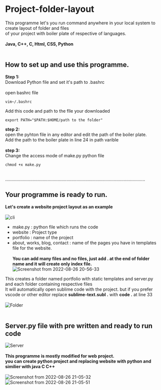 # Project-folder-layout

This programme let's you run command anywhere in your local system to create layout of folder and files<br/> of your project with boiler plate of respective of languages. <br/>
<br/>
**Java,  C++,  C,  Html,  CSS,  Python**<br/>
<br/>
## How to set up and use this programme.<br/>

**Step 1:** <br/>
Download Python file and set it's path to .bashrc <br/>
<br/>
open bashrc file
```vim
vim~/.bashrc
```
Add this code and path to the flle your downloaded
```vim
export PATH="$PATH:$HOME/path to the folder"
```
**step 2:**<br/>
open the pyhton file in any editor and edit the path of the boiler plate.<br/>
Add the path to the boiler plate in line 24 in path varible
<br/><br/>
**step 3:**<br/>
Change the access mode of make.py python file<br/>
```vim
chmod +x make.py
```
</br> ................................................................................................................
## Your programme is ready to run.
**Let's create a website project layout as an example**<br/><br/>
![cli](https://user-images.githubusercontent.com/84000636/186934556-979a79a2-1c65-49bd-989e-0667fc2cf2d8.png)<br/>
- make.py : python file which runs the code
- website : Project type
- portfolio : name of the project
- about, works, blog, contact : name of the pages you have in templates file for the website.
</br></br>
**You can add many files and no files, just add . at the end of folder name and it will create only index file.** <br/>
![Screenshot from 2022-08-26 20-56-33](https://user-images.githubusercontent.com/84000636/186939766-f9defc1a-343b-44bc-a3a6-78789ef83090.png)</br>

This creates a folder named portfolio with static templates and server.py and each folder containing respective files</br>
It will automatically open sublime code with the project. but if you prefer vscode or other editor replace **sublime-text.subl .** with **code .** at line 33</br></br>
![Folder](https://user-images.githubusercontent.com/84000636/186936491-dd7c82fe-45c6-4f30-93d7-b28c1a524dcc.png)<br/></br>
## Server.py file with pre written and ready to run code<br/>
![Server](https://user-images.githubusercontent.com/84000636/186938851-225ec3fb-f51a-4f64-90d2-d550df2bd563.png)
<br/></br>
**This programme is mostly modified for web project.</br>
you can create python project and replacing website with python and similier with java C C++**</br> <br/>
![Screenshot from 2022-08-26 21-05-32](https://user-images.githubusercontent.com/84000636/186961748-6e589e3b-dac1-4f00-97fa-c5f7bc5f1c9c.png)
</br>
![Screenshot from 2022-08-26 21-05-51](https://user-images.githubusercontent.com/84000636/186961954-2f575340-161d-4e72-8700-1fcd2e27bfe5.png)




